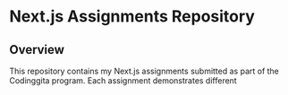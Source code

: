 # Next.js Assignments Repository

## Overview
This repository contains my Next.js assignments submitted as part of the Codinggita program. Each assignment demonstrates different
